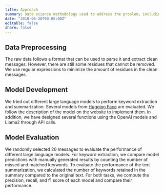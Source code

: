 ```yaml
---
title: Approach
summary: Data science methodology used to address the problem, including data preprocessing steps, exploratory data analysis, feature engineering techniques, machine learning models, and evaluation metrics.
date: "2018-06-28T00:00:00Z"
editable: false
share: false
---
```


## Data Preprocessing

The raw data follows a format that can be used to parse it and extract clean messages. However, there are still some residues that cannot be removed. We use regular expressions to minimize the amount of residues in the clean messages.

## Model Development

We tried out different large language models to perform keyword extraction and summarization. Several models from [Hugging Face](https://huggingface.co/) are evaluated. We follow the description of the model on the website to implement them. In addition, we have designed several functions using the OpenAI models and Llama2 through API calls.

## Model Evaluation

We randomly selected 20 messages to evaluate the performance of different large language models. For keyword extraction, we compare model predictions with manually generated results by counting the number of missed and matched keywords. To evaluate the performance of the text summarization, we calculated the number of keywords retained in the summary compared to the original text. For both tasks, we compute the precision, recall, and f1 score of each model and compare their performance.
